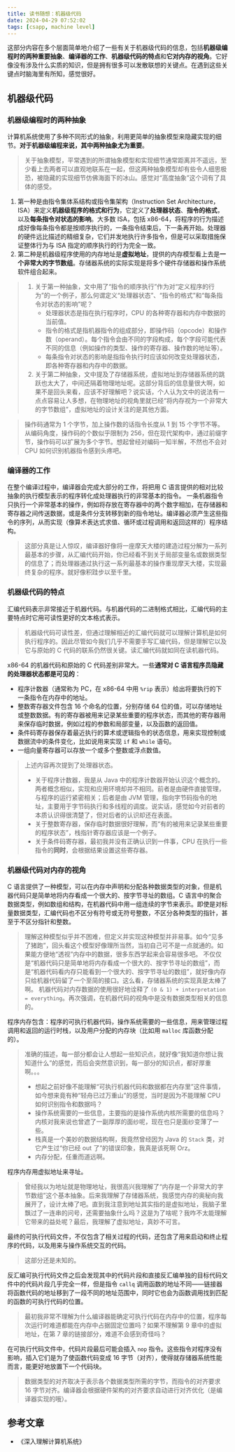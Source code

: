 ```yaml
---
title: 读书随想：机器级代码
date: 2024-04-29 07:52:02
tags: [csapp, machine level]
---
```


这部分内容在多个层面简单地介绍了一些有关于机器级代码的信息，包括**机器级编程时的两种重要抽象**、**编译器的工作**、**机器级代码的特点**和**它对内存的视角**。它好像没有涉及什么实质的知识，但是拥有很多可以发散联想的关键点。在遇到这些关键点时脑海里有所知，感觉很好。

<!-- more -->

## 机器级代码

### 机器级编程时的两种抽象

计算机系统使用了多种不同形式的抽象，利用更简单的抽象模型来隐藏实现的细节。**对于机器级编程来说，其中两种抽象尤为重要**。

> 关于抽象模型，平常遇到的所谓抽象模型和实现细节通常距离并不遥远，至少看上去两者可以直观地联系在一起，但这两种抽象模型却有些令人细思极恐，被隐藏的实现细节仿佛海面下的冰山。感觉对“高度抽象”这个词有了具体的感受。

1. 第一种是由指令集体系结构或指令集架构（Instruction Set Architecture，ISA）来定义**机器级程序的格式和行为**，它定义了**处理器状态**、**指令的格式**，以及**每条指令对状态的影响**。大多数 ISA，包括 x86-64，将程序的行为描述成好像每条指令都是按顺序执行的，一条指令结束后，下一条再开始。处理器的硬件远比描述的精细复杂，它们并发地执行许多指令，但是可以采取措施保证整体行为与 ISA 指定的顺序执行的行为完全一致。
2. 第二种是机器级程序使用的内存地址是**虚拟地址**，提供的内存模型看上去是**一个非常大的字节数组**。存储器系统的实际实现是将多个硬件存储器和操作系统软件组合起来。

> 1. 关于第一种抽象，文中用了“指令的顺序执行”作为对“定义程序的行为”的一个例子，那么何谓定义“处理器状态”、“指令的格式”和“每条指令对状态的影响”呢？
>     - 处理器状态是指在执行程序时，CPU 的各种寄存器和内存中数据的当前值。
>     - 指令的格式是指机器指令的组成部分，即操作码（opcode）和操作数（operand）。每个指令会由不同的字段构成，每个字段可能代表不同的信息（例如操作的类型、操作的寄存器、操作数的地址等）。
>     - 每条指令对状态的影响是指指令执行时应该如何改变处理器状态，即各种寄存器和内存中的数据。
> 2. 关于第二种抽象，文中提及了存储器系统，虚拟地址到存储器系统的跳跃也太大了，中间还隔着物理地址呢。这部分背后的信息量很大啊，如果不是回头来看，应该不好理解吧？说实话，个人认为文中的说法有一点点容易让人多想，在物理地址的视角里就已经“将内存视为一个非常大的字节数组”，虚拟地址的设计关注的是其他方面。

> 操作码通常为 1 个字节，加上操作数的话指令长度从 1 到 15 个字节不等。从编码角度，操作码的个数似乎限制为 256，但在现代架构中，通过前缀字节，操作码可以扩展为多个字节。想起曾经对编码一知半解，不然也不会对 CPU 如何识别机器指令感到头疼吧。

### 编译器的工作

在整个编译过程中，编译器会完成大部分的工作，将把用 C 语言提供的相对比较抽象的执行模型表示的程序转化成处理器执行的非常基本的指令。
一条机器指令只执行一个非常基本的操作，例如将存放在寄存器中的两个数字相加，在存储器和寄存器之间传送数据，或是条件分支转移到新的指令地址。编译器必须产生这些指令的序列，从而实现（像算术表达式求值、循环或过程调用和返回这样的）程序结构。

> 这部分真是让人惊叹，编译器好像将一座摩天大楼的建造过程分解为一系列最基本的步骤，从汇编代码开始，你已经看不到关于局部变量名或数据类型的信息了；而处理器通过执行这一系列最基本的操作重现摩天大楼，实现最终复杂的程序。就好像积跬步以至千里。

### 机器级代码的特点

汇编代码表示非常接近于机器代码。与机器代码的二进制格式相比，汇编代码的主要特点时它用可读性更好的文本格式表示。

> 机器级代码可读性差，但通过理解相近的汇编代码就可以理解计算机是如何执行程序的。因此尽管如今我们几乎不需要手写汇编代码，但是理解它以及它与原始的 C 代码的联系仍然很关键。读汇编代码就如同在读机器代码。

x86-64 的机器代码和原始的 C 代码差别非常大。一些**通常对 C 语言程序员隐藏的处理器状态都是可见的**：
- 程序计数器（通常称为 PC，在 x86-64 中用 `%rip` 表示）给出将要执行的下一条指令在内存中的地址。
- 整数寄存器文件包含 16 个命名的位置，分别存储 64 位的值，可以存储地址或整数数据。有的寄存器被用来记录某些重要的程序状态，而其他的寄存器用来保存临时数据，例如过程的参数和局部变量，以及函数的返回值。
- 条件码寄存器保存着最近执行的算术或逻辑指令的状态信息，用来实现控制或数据流中的条件变化，比如说用来实现 `if` 和 `while` 语句。
- 一组向量寄存器可以存放一个或多个整数或浮点数值。

> 上述内容再次提到了处理器状态。
> - 关于程序计数器，我是从 Java 中的程序计数器开始认识这个概念的。两者概念相似，实现和应用环境却并不相同。前者是由硬件直接管理，与程序的运行紧密相关；后者是由 JVM 管理，指向字节码指令的地址，主要用于字节码执行和多线程的调度。说实话，感觉如今对前者的本质认识得很清楚了，但对后者的认识却还在表面。
> - 关于整数寄存器，保存临时数据很好理解，而“有的被用来记录某些重要的程序状态”，栈指针寄存器应该是一个例子。
> - 关于条件码寄存器，最初我并没有正确认识到一件事，CPU 在执行一些指令的**同时**，会根据结果设置这些寄存器。

### 机器级代码对内存的视角

C 语言提供了一种模型，可以在内存中声明和分配各种数据类型的对象，但是机器代码只是简单地将内存看成一个很大的、按字节寻址的数组。C 语言中的聚合数据类型，例如数组和结构，在机器代码中用一组连续的字节来表示。即使是对标量数据类型，汇编代码也不区分有符号或无符号整数，不区分各种类型的指针，甚至于不区分指针和整数。

> 理解这种模型似乎并不困难，但定义并实现这种模型并非易事。如今“见多了猪跑”，回头看这个模型好像理所当然，当初自己可不是一点就通的。如果能方便地“透视”内存中的数据，很多东西学起来会容易很多吧。
> 不仅仅是“机器代码只是简单地将内存看成一个很大的、按字节寻址的数组”，而是“机器代码看内存只能看到一个很大的、按字节寻址的数组”，就好像内存只给机器代码留了一个至简的接口。这么看，存储器系统的实现真是太棒了啊。
> 机器代码对内存数据的使用很好地诠释了 `(0 & 1) + interpretation = everything`。再次强调，在机器代码的视角中是没有数据类型相关的信息的。

程序内存包含：程序的可执行机器代码，操作系统需要的一些信息，用来管理过程调用和返回的运行时栈，以及用户分配的内存块（比如用 `malloc` 库函数分配的）。

> 准确的描述，每一部分都会让人想起一些知识点，就好像“我知道你想让我知道什么”的感觉，而后会突然意识到，每一部分的知识点，都好厚重啊。。。
> - 想起之前好像不能理解“可执行机器代码和数据都在内存里”这件事情，如今想来竟有种“轻舟已过万重山”的感觉，当时是因为不能理解 CPU 如何识别指令和数据吗？
> - 操作系统需要的一些信息，主要指的是操作系统内核所需要的信息吗？内核对我来说也曾遮了一副厚厚的面纱呢，现在也只是面纱变薄了一些。
> - 栈真是一个美妙的数据结构啊，我竟然曾经因为 Java 的 `Stack` 类，对它产生过“你已经 out 了”的错误印象，我真是该死啊 Orz。
> - 内存分配，任重而道远啊。

程序内存用虚拟地址来寻址。

> 曾经我以为地址就是物理地址，我很高兴我理解了“内存是一个非常大的字节数组”这个基本抽象。后来我理解了存储器系统，我感觉内存的奥秘向我展开了，设计太棒了吧。直到我注意到地址其实指的是虚拟地址，我脑子里飘过了一连串的问号，还需要抽象什么吗？这是为了啥呢？我咋不太能理解它带来的益处呢？最后，我理解了虚拟地址，真妙不可言。

最终的可执行代码文件，不仅包含了相关过程的代码，还包含了用来启动和终止程序的代码，以及用来与操作系统交互的代码。

> 这部分还是未知的。

反汇编可执行代码文件之后会发现其中的代码片段和直接反汇编单独的目标代码文件中的代码片段几乎完全一样，但是指令 `callq` 调用函数的地址不同——链接器将函数代码的地址移到了一段不同的地址范围中，同时它也会为函数调用找到匹配的函数的可执行代码的位置。

> 最初我非常不理解为什么编译器能确定可执行代码在内存中的位置，程序每次运行时难道都能在内存中占据固定位置吗？如果不理解第 9 章中的虚拟地址，在第 7 章的链接部分，难道不会感到奇怪吗？

在可执行代码文件中，代码片段最后可能会插入 `nop` 指令。这些指令对程序没有影响，插入它们是为了使函数代码变成 16 字节（对齐），使得就存储器系统性能而言，能更好地放置下一个代码块。

> 数据类型的对齐取决于表示各个数据类型所需的字节，而指令的对齐要求 16 字节对齐。编译器会根据硬件架构的对齐要求自动进行对齐优化（是编译器实现的哦）。

## 参考文章

- 《深入理解计算机系统》
